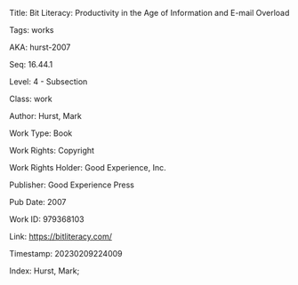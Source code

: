 Title:  Bit Literacy: Productivity in the Age of Information and E-mail Overload

Tags:   works

AKA:    hurst-2007

Seq:    16.44.1

Level:  4 - Subsection

Class:  work

Author: Hurst, Mark

Work Type: Book

Work Rights: Copyright

Work Rights Holder: Good Experience, Inc.

Publisher: Good Experience Press

Pub Date: 2007

Work ID: 979368103

Link:   https://bitliteracy.com/

Timestamp: 20230209224009

Index:  Hurst, Mark; 
